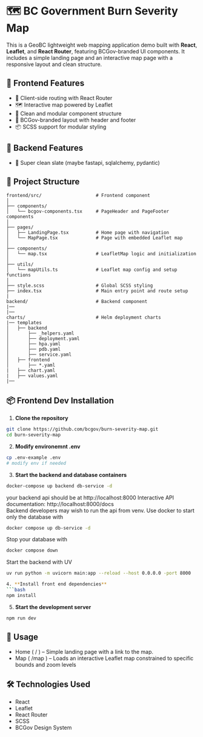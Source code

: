 # 🗺️ BC Government Burn Severity Map

This is a GeoBC lightweight web mapping application demo built with **React**, **Leaflet**, and **React Router**, featuring BCGov-branded UI components. It includes a simple landing page and an interactive map page with a responsive layout and clean structure.

## 🚀 Frontend Features

- 🔁 Client-side routing with React Router  
- 🗺️ Interactive map powered by Leaflet  
- 🧭 Clean and modular component structure  
- 🎨 BCGov-branded layout with header and footer  
- 📦 SCSS support for modular styling  

## 🚀 Backend Features

- 🧭 Super clean slate (maybe fastapi, sqlalchemy, pydantic)

## 📁 Project Structure
```
frontend/src/                    # Frontend component
│
├── components/
│   └── bcgov-components.tsx     # PageHeader and PageFooter components
│
├── pages/
│   ├── LandingPage.tsx          # Home page with navigation
│   └── MapPage.tsx              # Page with embedded Leaflet map
│
├── components/
│   └── map.tsx                  # LeafletMap logic and initialization
│
├── utils/
│   └── mapUtils.ts              # Leaflet map config and setup functions
│
├── style.scss                   # Global SCSS styling
├── index.tsx                    # Main entry point and route setup
|
backend/                         # Backend component
|── 
|── 
charts/                          # Helm deployment charts
|── templates
│   ├── backend
│       ├── _helpers.yaml
│       ├── deployment.yaml
│       ├── hpa.yaml
│       ├── pdb.yaml
│       ├── service.yaml
│   ├── frontend
│       ├── *.yaml
|   ├── chart.yaml
|   ├── values.yaml
|── 
```
## 📦 Frontend Dev Installation

1. **Clone the repository**

```bash
git clone https://github.com/bcgov/burn-severity-map.git
cd burn-severity-map
```

2. **Modify environemnt .env**
```bash
cp .env-example .env
# modify env if needed 
```

3. **Start the backend and database containers**
```bash
docker-compose up backend db-service -d
```
your backend api should be at 
http://localhost:8000
Interactive API documentation:
http://localhost:8000/docs  
Backend developers may wish to run the api from venv. Use docker to start only the database with  
```bash
docker compose up db-service -d
```
Stop your database with
```bash
docker compose down
```
Start the backend with UV
```bash
uv run python -m uvicorn main:app --reload --host 0.0.0.0 -port 8000

4. **Install front end dependencies**
```bash
npm install
```

5. **Start the development server**
```bash
npm run dev
```

## 🧭 Usage
- Home ( / ) – Simple landing page with a link to the map.
- Map ( /map ) – Loads an interactive Leaflet map constrained to specific bounds and zoom levels

## 🛠️ Technologies Used
- React
- Leaflet
- React Router
- SCSS
- BCGov Design System
